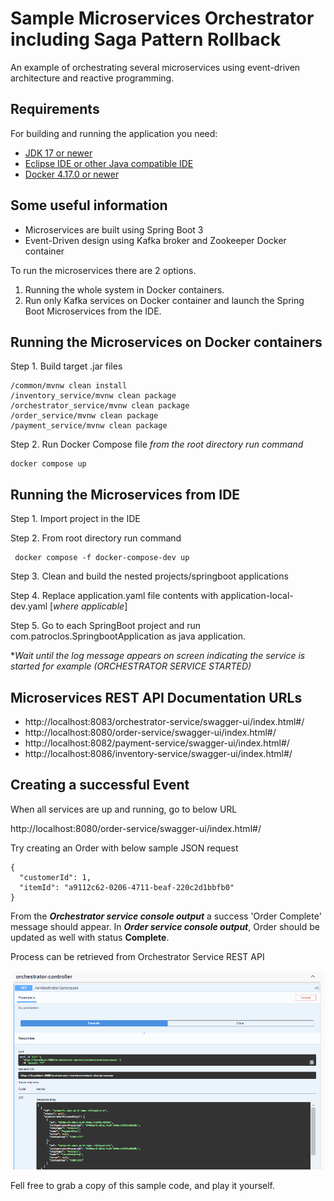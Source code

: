 
# Sample Microservices Orchestrator including Saga Pattern Rollback

An example of orchestrating several microservices using event-driven architecture and reactive programming.


## Requirements

For building and running the application you need:

-   [JDK 17 or newer](https://www.oracle.com/java/technologies/javase/jdk17-archive-downloads.html)
-  [Eclipse IDE or other Java compatible IDE](https://www.eclipse.org/ide/)
- [Docker 4.17.0 or newer ](https://www.docker.com/products/docker-desktop/)

## Some useful information

 - Microservices are built using Spring Boot 3 
 - Event-Driven design using Kafka broker and Zookeeper Docker container

To run the microservices there are 2 options. 

 1. Running the whole system in Docker containers. 
 2. Run only Kafka services on Docker container and launch the Spring Boot
    Microservices from the IDE.

## Running the Microservices on Docker containers

Step 1. Build target .jar files

    /common/mvnw clean install
    /inventory_service/mvnw clean package
    /orchestrator_service/mvnw clean package
    /order_service/mvnw clean package
    /payment_service/mvnw clean package

Step 2. Run Docker Compose file
*from the root directory run command* 

    docker compose up


## Running the Microservices from IDE 

Step 1. Import project in the IDE 

Step 2. From root directory run command

     docker compose -f docker-compose-dev up
 
Step 3. Clean and build the nested projects/springboot applications 
 
Step 4. Replace application.yaml file contents with application-local-dev.yaml [*where applicable*]

Step 5. Go to each SpringBoot project and run com.patroclos.SpringbootApplication as java application.

**Wait until the log message appears on screen indicating the service is started for example (ORCHESTRATOR SERVICE STARTED)*

## Microservices REST API Documentation URLs

 - http://localhost:8083/orchestrator-service/swagger-ui/index.html#/
 - http://localhost:8080/order-service/swagger-ui/index.html#/   
 - http://localhost:8082/payment-service/swagger-ui/index.html#/
 - http://localhost:8086/inventory-service/swagger-ui/index.html#/

## Creating a successful Event

When all services are up and running, go to below URL

http://localhost:8080/order-service/swagger-ui/index.html#/

Try creating an Order with below sample JSON request

    {
      "customerId": 1,
      "itemId": "a9112c62-0206-4711-beaf-220c2d1bbfb0"
    }

From the ***Orchestrator service console output*** a success 'Order Complete' message should appear. In   ***Order service console output***, Order should be updated as well with status **Complete**.

Process can be retrieved from Orchestrator Service REST API

![enter image description here](images/orchestrator-swagger-complete.PNG)


Fell free to grab a copy of this sample code, and play it yourself.
